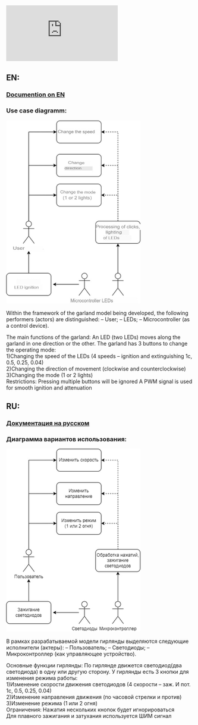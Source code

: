 ![](https://github.com/Krutov777/stm32_garland/blob/main/PVPKR_4936_ru.pdf)

## EN:

### [Documention on EN](https://github.com/Krutov777/stm32_garland/blob/main/PVPKR_4936_en.pdf)

### Use case diagramm:

<img src="https://raw.githubusercontent.com/Krutov777/stm32_garland/main/use_case_diagramm_EN.jpg" data-canonical-src="https://raw.githubusercontent.com/Krutov777/stm32_garland/main/use_case_diagramm_EN.jpg" width="361" height="492" /> 
        
Within the framework of the garland model being developed, the following performers (actors) are distinguished:
– User;
– LEDs;
– Microcontroller (as a control device).
            
The main functions of the garland:
An LED (two LEDs) moves along the garland in one direction or the other.
The garland has 3 buttons to change the operating mode:   
  1)Changing the speed of the LEDs (4 speeds – ignition and extinguishing 1c, 0.5, 0.25, 0.04)    
  2)Changing the direction of movement (clockwise and counterclockwise)   
  3)Changing the mode (1 or 2 lights)   
Restrictions:
Pressing multiple buttons will be ignored
A PWM signal is used for smooth ignition and attenuation

## RU:

### [Документация на русском](https://github.com/Krutov777/stm32_garland/blob/main/PVPKR_4936_ru.pdf)

### Диаграмма вариантов использования:

![use case diagramm](https://raw.githubusercontent.com/Krutov777/stm32_garland/main/use_case_diagramm.jpg)

В рамках разрабатываемой модели гирлянды выделяются следующие исполнители (актеры):
– Пользователь;
– Светодиоды;
– Микроконтроллер (как управляющее устройство).

Основные функции гирлянды:
По гирлянде движется светодиод(два светодиода) в одну или другую сторону.
У гирлянды есть 3 кнопки для изменения режима работы:  
 1)Изменение скорости движения светодиодов (4 скорости – заж. И пот. 1с, 0.5, 0.25, 0.04)  
 2)Изменение направления движения (по часовой стрелки и против)  
 3)Изменение режима (1 или 2 огня)  
Ограничения:
Нажатия нескольких кнопок будет игнорироваться  
Для плавного зажигания и затухания используется ШИМ сигнал
